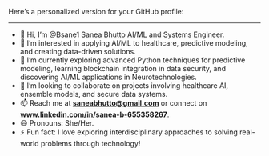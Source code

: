 Here’s a personalized version for your GitHub profile:

---

- 👋 Hi, I’m @Bsane1 Sanea Bhutto AI/ML and Systems Engineer.  
- 👀 I’m interested in applying AI/ML to healthcare, predictive modeling, and creating data-driven solutions.  
- 🌱 I’m currently exploring advanced Python techniques for predictive modeling, learning blockchain integration in data security, and discovering AI/ML applications in Neurotechnologies.   
- 💞️ I’m looking to collaborate on projects involving healthcare AI, ensemble models, and secure data systems.  
- 📫 Reach me at **saneabhutto@gmail.com** or connect on **www.linkedin.com/in/sanea-b-655358267**.  
- 😄 Pronouns: She/Her.  
- ⚡ Fun fact: I love exploring interdisciplinary approaches to solving real-world problems through technology!  

